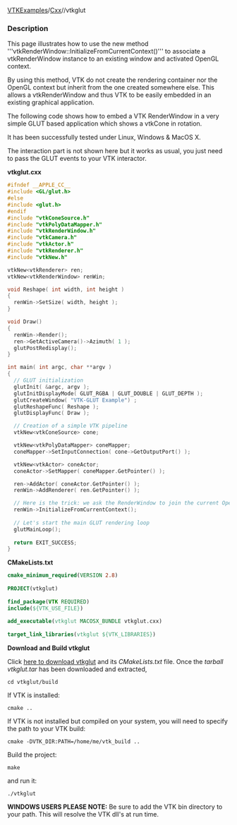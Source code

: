 [VTKExamples](/index/)/[Cxx](/Cxx)//vtkglut

### Description
This page illustrates how to use the new method '''vtkRenderWindow::InitializeFromCurrentContext()''' to associate a vtkRenderWindow instance to an existing window and activated OpenGL context.

By using this method, VTK do not create the rendering container nor the OpenGL context but inherit from the one created somewhere else.
This allows a vtkRenderWindow and thus VTK to be easily embedded in an existing graphical application.


The following code shows how to embed a VTK RenderWindow in a very simple GLUT based application which shows a vtkCone in rotation.

It has been successfully tested under Linux, Windows & MacOS X.

The interaction part is not shown here but it works as usual, you just need to pass the GLUT events to your VTK interactor.

**vtkglut.cxx**
```c++
#ifndef __APPLE_CC__
#include <GL/glut.h>
#else
#include <glut.h>
#endif
#include "vtkConeSource.h"
#include "vtkPolyDataMapper.h"
#include "vtkRenderWindow.h"
#include "vtkCamera.h"
#include "vtkActor.h"
#include "vtkRenderer.h"
#include "vtkNew.h"

vtkNew<vtkRenderer> ren;
vtkNew<vtkRenderWindow> renWin;

void Reshape( int width, int height )
{ 	 
  renWin->SetSize( width, height );
} 	 

void Draw()
{ 	
  renWin->Render();
  ren->GetActiveCamera()->Azimuth( 1 );
  glutPostRedisplay();
}

int main( int argc, char **argv )
{
  // GLUT initialization
  glutInit( &argc, argv );
  glutInitDisplayMode( GLUT_RGBA | GLUT_DOUBLE | GLUT_DEPTH );
  glutCreateWindow( "VTK-GLUT Example") ;
  glutReshapeFunc( Reshape );
  glutDisplayFunc( Draw );

  // Creation of a simple VTK pipeline
  vtkNew<vtkConeSource> cone;

  vtkNew<vtkPolyDataMapper> coneMapper;
  coneMapper->SetInputConnection( cone->GetOutputPort() );

  vtkNew<vtkActor> coneActor;
  coneActor->SetMapper( coneMapper.GetPointer() );

  ren->AddActor( coneActor.GetPointer() );
  renWin->AddRenderer( ren.GetPointer() );

  // Here is the trick: we ask the RenderWindow to join the current OpenGL context created by GLUT
  renWin->InitializeFromCurrentContext();
  
  // Let's start the main GLUT rendering loop
  glutMainLoop();
 
  return EXIT_SUCCESS;
}
```
**CMakeLists.txt**
```cmake
cmake_minimum_required(VERSION 2.8)
 
PROJECT(vtkglut)
 
find_package(VTK REQUIRED)
include(${VTK_USE_FILE})
 
add_executable(vtkglut MACOSX_BUNDLE vtkglut.cxx)
 
target_link_libraries(vtkglut ${VTK_LIBRARIES})
```

**Download and Build vtkglut**

Click [here to download vtkglut](https://github.com/lorensen/VTKWikiExamplesTarballs/raw/master/vtkglut.tar) and its *CMakeLists.txt* file.
Once the *tarball vtkglut.tar* has been downloaded and extracted,
```
cd vtkglut/build 
```
If VTK is installed:
```
cmake ..
```
If VTK is not installed but compiled on your system, you will need to specify the path to your VTK build:
```
cmake -DVTK_DIR:PATH=/home/me/vtk_build ..
```
Build the project:
```
make
```
and run it:
```
./vtkglut
```
**WINDOWS USERS PLEASE NOTE:** Be sure to add the VTK bin directory to your path. This will resolve the VTK dll's at run time.

